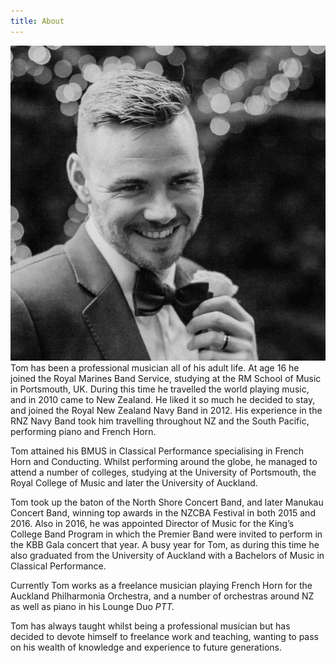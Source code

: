 ```yaml
---
title: About
---
```


![](abouttom.jpj.jpg?resize=200,200)Tom has been a professional musician all of his adult life. At age 16 he joined the Royal Marines Band Service, studying at the RM School of Music in Portsmouth, UK. During this time he travelled the world playing music, and in 2010 came to New Zealand. He liked it so much he decided to stay, and joined the Royal New Zealand Navy Band in 2012. His experience in the RNZ Navy Band took him travelling throughout NZ and the South Pacific, performing piano and French Horn. 

Tom attained his BMUS in Classical Performance specialising in French Horn and Conducting. Whilst performing around the globe, he managed to attend a number of colleges, studying at the University of Portsmouth, the Royal College of Music and later the University of Auckland.

Tom took up the baton of the North Shore Concert Band, and later Manukau Concert Band, winning top awards in the NZCBA Festival in both 2015 and 2016. Also in 2016, he was appointed Director of Music for the King’s College Band Program in which the Premier Band were invited to perform in the KBB Gala concert that year. A busy year for Tom, as during this time he also graduated from the University of Auckland with a Bachelors of Music in Classical Performance.

Currently Tom works as a freelance musician playing French Horn for the Auckland Philharmonia Orchestra, and a number of orchestras around NZ as well as piano in his Lounge Duo _PTT._

Tom has always taught whilst being a professional musician but has decided to devote himself to freelance work and teaching, wanting to pass on his wealth of knowledge and experience to  future generations.

 